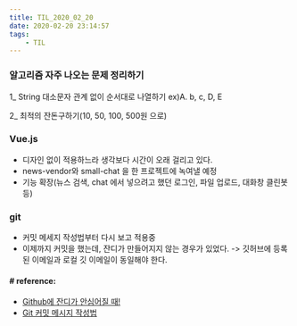 ```yaml
---
title: TIL_2020_02_20
date: 2020-02-20 23:14:57
tags:
    - TIL
---
```


### 알고리즘 자주 나오는 문제 정리하기
1_ String 대소문자 관계 없이 순서대로 나열하기
    ex)A. b, c, D, E

2_ 최적의 잔돈구하기(10, 50, 100, 500원 으로)


### Vue.js
- 디자인 없이 적용하느라 생각보다 시간이 오래 걸리고 있다.
- news-vendor와 small-chat 을 한 프로젝트에 녹여낼 예정
- 기능 확장(뉴스 검색, chat 에서 넣으려고 했던 로그인, 파일 업로드, 대화창 클린봇 등) 

### git
- 커밋 메세지 작성법부터 다시 보고 적용중
- 이제까지 커밋을 했는데, 잔디가 만들어지지 않는 경우가 있었다. -> 깃허브에 등록된 이메일과 로컬 깃 이메일이 동일해야 한다.

#### # reference:
- [Github에 잔디가 안심어질 때!](https://devkyu.tistory.com/872)
- [Git 커밋 메시지 작성법](http://blog.weirdx.io/post/33832)
